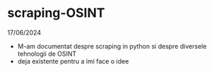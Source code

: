 # scraping-OSINT

17/06/2024

- M-am documentat despre scraping in python si despre diversele tehnologii de OSINT
- deja existente pentru a imi face o idee
